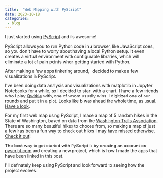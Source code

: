 ```yaml
---
title:  "Web Mapping with PyScript"
date: 2023-10-18
categories: 
 - blog
---
```


I just started using [PyScript](https://pyscript.net/) and its awesome!

PyScript allows you to run Python code in a browser, like JavaScript does, so you don't have to worry about having a local Python setup. It even creates a virtual environment with configurable libraries, which will eliminate a lot of pain points when getting started with Python.

After making a few apps tinkering around, I decided to make a few visualizations in PyScript.

I've been doing data analysis and visualizations with matplotlib in Jupyter Notebooks for a while, so I decided to start with a chart. I have a few friends who I play [Qwirkle](https://en.wikipedia.org/wiki/Qwirkle) with, one of whom usually wins. I digitized one of our rounds and put it in a plot. Looks like b was ahead the whole time, as usual. [Have a look](https://cheaton.pyscriptapps.com/qwirkle-scores/latest/).

For my first web map using PyScript, I made a map of 5 random hikes in the State of Washington, based on data from the [Washington Trails Association](https://www.wta.org/). There are so many beautiful hikes to choose from, so making a map of just a few has been a fun way to check out hikes I may have missed otherwise. [Check it out](https://cheaton.pyscriptapps.com/5-random-hikes-in-washington-state/latest/)!

The best way to get started with PyScript is by creating an account on [pyscript.com](pyscript.com) and creating a new project, which is how I made the apps that have been linked in this post. 

I'll definately keep using PyScript and look forward to seeing how the project evolves.

